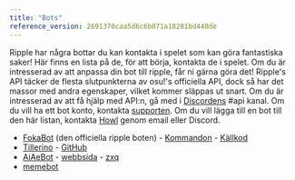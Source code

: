 ```yaml
---
title: "Bots"
reference_version: 2691370caa5d6c6b071a18281bd440de
---
```

Ripple har några bottar du kan kontakta i spelet som kan göra fantastiska saker! Här finns en lista på de, för att börja, kontakta de i spelet. Om du är intresserad av att anpassa din bot till ripple, får ni gärna göra det! Ripple's API täcker de flesta slutpunkterna av osu!'s officiella API, dock så har det massor med andra egenskaper, vilket kommer släppas ut snart. Om du är intresserad av att få hjälp med API:n, gå med i [Discordens](https://discord.gg/0rJcZruIsA6rXuIx) #api kanal. Om du vill ha ett bot konto, kontakta [supporten](mailto:support@ripple.moe). Om du vill lägga till en bot till den här listan, kontakta [Howl](mailto:howl@ripple.moe) genom email eller Discord.

* [FokaBot](https://ripple.moe/?u=999) (den officiella ripple boten) - [Kommandon](https://ripple.moe/index.php?p=16&id=4) - [Källkod](https://git.zxq.co/ripple/pep.py/src/master/constants/fokabotCommands.py)
* [Tillerino](https://ripple.moe/?u=8887) - [GitHub](https://github.com/Tillerino/Tillerinobot)
* [AiAeBot](https://ripple.moe/?u=9973) - [webbsida](https://pi.aiaegames.xyz/) - [zxq](https://zxq.co/AiAeGames/AiAeBot)
* [memebot](https://ripple.moe/?u=12739)
